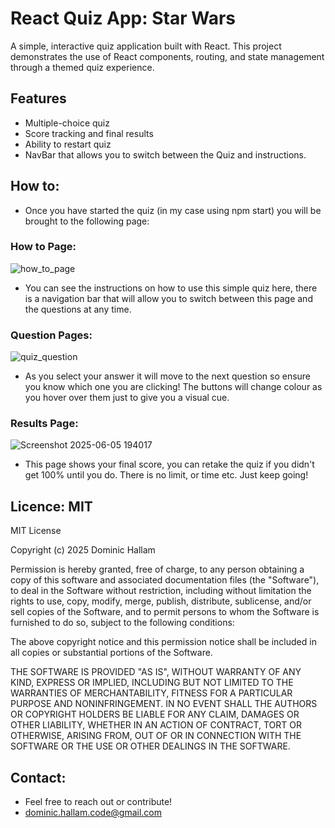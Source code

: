 # React Quiz App: Star Wars

A simple, interactive quiz application built with React. This project demonstrates the use of React components, routing, and state management through a themed quiz experience.

## Features

- Multiple-choice quiz
- Score tracking and final results
- Ability to restart quiz
- NavBar that allows you to switch between the Quiz and instructions.

## How to:

- Once you have started the quiz (in my case using npm start) you will be brought to the following page:

### How to Page:

![how_to_page](https://github.com/user-attachments/assets/bcc6094c-77b2-4a42-a80f-6714d9764f3e)

- You can see the instructions on how to use this simple quiz here, there is a navigation bar that will allow you to switch between this page and the questions at any time.

### Question Pages:

![quiz_question](https://github.com/user-attachments/assets/fc2ec515-ea2f-4a7e-b6a3-6cbf6e4c747c)

- As you select your answer it will move to the next question so ensure you know which one you are clicking! The buttons will change colour as you hover over them just to give you a visual cue.

### Results Page:

![Screenshot 2025-06-05 194017](https://github.com/user-attachments/assets/01d98fc4-be87-481d-bc3c-0731bb9f9716)

- This page shows your final score, you can retake the quiz if you didn't get 100% until you do. There is no limit, or time etc. Just keep going!

## Licence: MIT

MIT License

Copyright (c) 2025 Dominic Hallam

Permission is hereby granted, free of charge, to any person obtaining a copy
of this software and associated documentation files (the "Software"), to deal
in the Software without restriction, including without limitation the rights
to use, copy, modify, merge, publish, distribute, sublicense, and/or sell
copies of the Software, and to permit persons to whom the Software is
furnished to do so, subject to the following conditions:

The above copyright notice and this permission notice shall be included in all
copies or substantial portions of the Software.

THE SOFTWARE IS PROVIDED "AS IS", WITHOUT WARRANTY OF ANY KIND, EXPRESS OR
IMPLIED, INCLUDING BUT NOT LIMITED TO THE WARRANTIES OF MERCHANTABILITY,
FITNESS FOR A PARTICULAR PURPOSE AND NONINFRINGEMENT. IN NO EVENT SHALL THE
AUTHORS OR COPYRIGHT HOLDERS BE LIABLE FOR ANY CLAIM, DAMAGES OR OTHER
LIABILITY, WHETHER IN AN ACTION OF CONTRACT, TORT OR OTHERWISE, ARISING FROM,
OUT OF OR IN CONNECTION WITH THE SOFTWARE OR THE USE OR OTHER DEALINGS IN THE
SOFTWARE.

## Contact:

- Feel free to reach out or contribute!
- dominic.hallam.code@gmail.com
